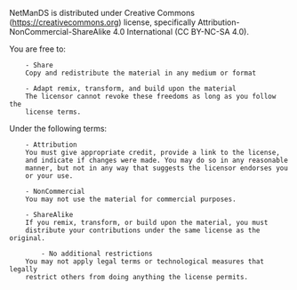 NetManDS is distributed under Creative Commons (https://creativecommons.org) license,
specifically Attribution-NonCommercial-ShareAlike 4.0 International (CC BY-NC-SA 4.0).

You are free to:

		- Share
		Copy and redistribute the material in any medium or format
    
		- Adapt remix, transform, and build upon the material
		The licensor cannot revoke these freedoms as long as you follow the
		license terms.
    
Under the following terms:

		- Attribution
		You must give appropriate credit, provide a link to the license, 
		and indicate if changes were made. You may do so in any reasonable 
		manner, but not in any way that suggests the licensor endorses you 
		or your use.

		- NonCommercial
		You may not use the material for commercial purposes.
		
		- ShareAlike
		If you remix, transform, or build upon the material, you must 
		distribute your contributions under the same license as the original.
		
    		- No additional restrictions
		You may not apply legal terms or technological measures that legally 
		restrict others from doing anything the license permits.

